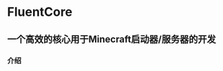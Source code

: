 # FluentCore

一个高效的核心用于Minecraft启动器/服务器的开发
---------------------------------------------------------

### 介绍